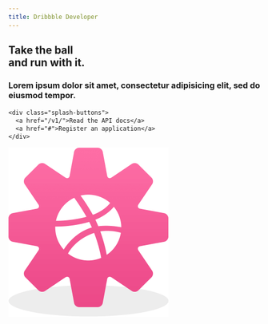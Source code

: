 ```yaml
---
title: Dribbble Developer
---
```


<div class="splash">
  <div class="splash-content">
    <h2>Take the ball<br> and run with it.</h2>
    <h3>Lorem ipsum dolor sit amet, consectetur adipisicing elit, sed do eiusmod tempor.</h3>

    <div class="splash-buttons">
      <a href="/v1/">Read the API docs</a>
      <a href="#">Register an application</a>
    </div>
  </div>

  <img src="/images/api-splash-mark.png" width="320" class="mark">
</div>

